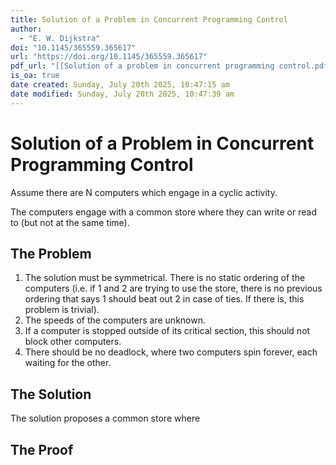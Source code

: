 ```yaml
---
title: Solution of a Problem in Concurrent Programming Control
author:
  - "E. W. Dijkstra"
doi: "10.1145/365559.365617"
url: "https://doi.org/10.1145/365559.365617"
pdf_url: "[[Solution of a problem in concurrent programming control.pdf]]"
is_oa: true
date created: Sunday, July 20th 2025, 10:47:15 am
date modified: Sunday, July 20th 2025, 10:47:39 am
---
```


# Solution of a Problem in Concurrent Programming Control

Assume there are N computers which engage in a cyclic activity.

The computers engage with a common store where they can write or read to (but not at the same time).

## The Problem

1. The solution must be symmetrical. There is no static ordering of the computers (i.e. if 1 and 2 are trying to use the store, there is no previous ordering that says 1 should beat out 2 in case of ties. If there is, this problem is trivial).
2. The speeds of the computers are unknown.
3. If a computer is stopped outside of its critical section, this should not block other computers.
4. There should be no deadlock, where two computers spin forever, each waiting for the other.

## The Solution

The solution proposes a common store where

## The Proof